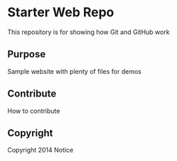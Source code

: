 # Starter Web Repo

This repository is for showing how Git and GitHub work

## Purpose

Sample website with plenty of files for demos

## Contribute

How to contribute

## Copyright

Copyright 2014 Notice